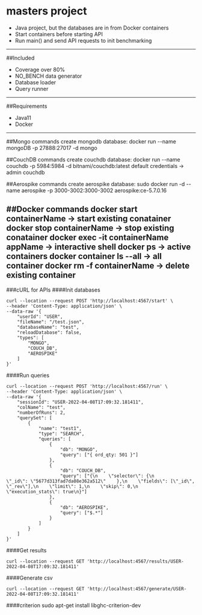 # masters project
- Java project, but the databases are in from Docker containers
- Start containers before starting API
- Run main() and send API requests to init benchmarking
---
##Included
- Coverage over 80%
- NO_BENCH data generator
- Database loader
- Query runner
---
##Requirements
- Java11
- Docker
---
##Mongo commands
    create mongodb database:
    docker run --name mongoDB -p 27888:27017 -d mongo
                                       
##CouchDB commands
    create couchdb database:
    docker run --name couchdb -p 5984:5984 -d bitnami/couchdb:latest
    default credentials -> admin couchdb

##Aerospike commands
    create aerospike database:
    sudo docker run -d --name aerospike -p 3000-3002:3000-3002 aerospike:ce-5.7.0.16

##Docker commands
    docker start containerName                          -> start existing conatainer
    docker stop containerName                           -> stop existing conatainer
    docker exec -it containerName appName               -> interactive shell
    docker ps                                           -> active containers 
    docker container ls --all                           -> all container
    docker rm -f containerName                          -> delete existing container
---
###cURL for APIs
####Init databases
```
curl --location --request POST 'http://localhost:4567/start' \
--header 'Content-Type: application/json' \
--data-raw '{
    "userId": "USER",
    "fileName": "/test.json",
    "databaseName": "test",
    "reloadDatabase": false,
    "types": [
        "MONGO",
        "COUCH_DB",
        "AEROSPIKE"
    ]
}'
```

####Run queries
```
curl --location --request POST 'http://localhost:4567/run' \
--header 'Content-Type: application/json' \
--data-raw '{
    "sessionId": "USER-2022-04-08T17:09:32.181411",
    "colName": "test",
    "numberOfRuns": 2,
    "querySet": [
        {
            "name": "test1",
            "type": "SEARCH",
            "queries": [
                {
                    "db": "MONGO",
                    "query": ["{ ord_qty: 501 }"]
                },
                {
                    "db": "COUCH_DB",
                    "query": ["{\n    \"selector\": {\n        \"_id\": \"5677d313fad7da08e362a512\"    },\n    \"fields\": [\"_id\", \"_rev\"],\n    \"limit\": 1,\n    \"skip\": 0,\n    \"execution_stats\": true\n}"]
                },
                {
                    "db": "AEROSPIKE",
                    "query": ["$.*"]
                }
            ]
        }
    ]
}'
```

####Get results
```
curl --location --request GET 'http://localhost:4567/results/USER-2022-04-08T17:09:32.181411'
```

####Generate csv
```
curl --location --request GET 'http://localhost:4567/generate/USER-2022-04-08T17:09:32.181411'
```

####criterion
    sudo apt-get install libghc-criterion-dev
